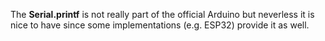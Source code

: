 
The __Serial.printf__ is not really part of the official Arduino but neverless it is nice to have since some implementations (e.g. ESP32) provide it as well.